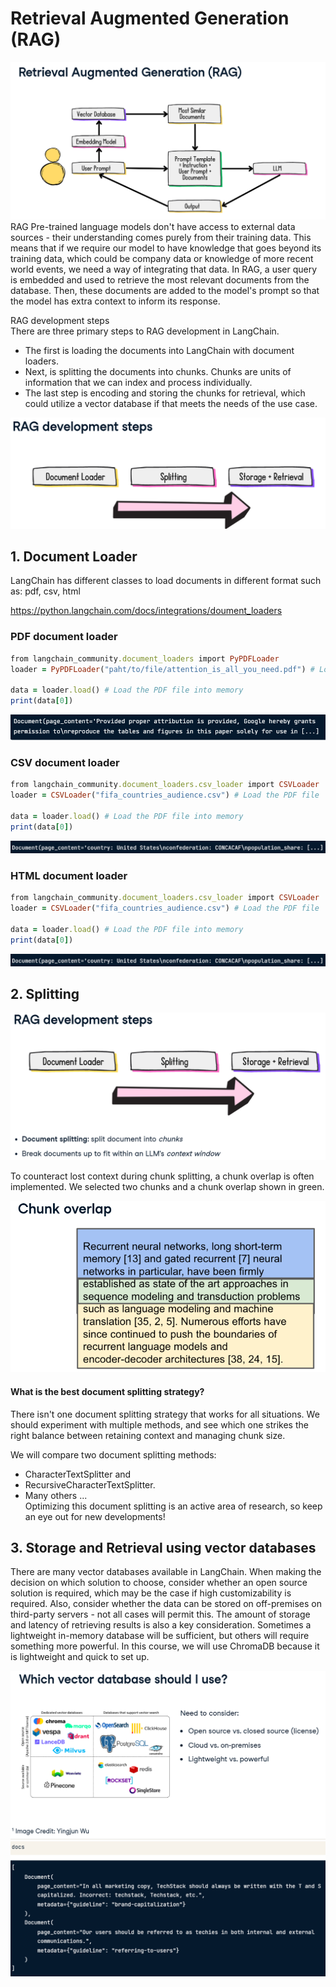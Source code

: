 # Retrieval Augmented Generation (RAG)
<img src="./image/13.png">
RAG  
Pre-trained language models don't have access to external data sources - their understanding comes purely from their training data. This means that if we require our model to have knowledge that goes beyond its training data, which could be company data or knowledge of more recent world events, we need a way of integrating that data. In RAG, a user query is embedded and used to retrieve the most relevant documents from the database. Then, these documents are added to the model's prompt so that the model has extra context to inform its response.

RAG development steps  
There are three primary steps to RAG development in LangChain. 
- The first is loading the documents into LangChain with document loaders. 
- Next, is splitting the documents into chunks. Chunks are units of information that we can index and process individually. 
- The last step is encoding and storing the chunks for retrieval, which could utilize a vector database if that meets the needs of the use case.
<img src="./image/14.png">

## 1. Document Loader
LangChain has different classes to load documents in different format such as: pdf, csv, html

https://python.langchain.com/docs/integrations/doument_loaders

### PDF document loader
```ruby
from langchain_community.document_loaders import PyPDFLoader
loader = PyPDFLoader("paht/to/file/attention_is_all_you_need.pdf") # Load the PDF file

data = loader.load() # Load the PDF file into memory
print(data[0])
```
<img src="./image/15.png">

### CSV document loader
```ruby
from langchain_community.document_loaders.csv_loader import CSVLoader
loader = CSVLoader("fifa_countries_audience.csv") # Load the PDF file

data = loader.load() # Load the PDF file into memory
print(data[0])
```
<img src="./image/16.png">

### HTML document loader
```ruby
from langchain_community.document_loaders.csv_loader import CSVLoader
loader = CSVLoader("fifa_countries_audience.csv") # Load the PDF file

data = loader.load() # Load the PDF file into memory
print(data[0])
```
<img src="./image/16.png">

<!-- ------------------------------------------------------------------------------------------------------------------- -->

## 2. Splitting
<img src="./image/17.png">

To counteract lost context during chunk splitting, a chunk overlap is often implemented. We selected two chunks and a chunk overlap shown in green.  

<img src="./image/18.png">

#### What is the best document splitting strategy?
There isn't one document splitting strategy that works for all situations. We should experiment with multiple methods, and see which one strikes the right balance between retaining context and managing chunk size. 

We will compare two document splitting methods: 
- CharacterTextSplitter and 
- RecursiveCharacterTextSplitter.   
- Many others ...  
Optimizing this document splitting is an active area of research, so keep an eye out for new developments!  

<!-- ------------------------------------------------------------------------------------------------------------------- -->

## 3. Storage and Retrieval using vector databases

There are many vector databases available in LangChain. When making the decision on which solution to choose, consider whether an open source solution is required, which may be the case if high customizability is required. Also, consider whether the data can be stored on off-premises on third-party servers - not all cases will permit this. The amount of storage and latency of retrieving results is also a key consideration. Sometimes a lightweight in-memory database will be sufficient, but others will require something more powerful. In this course, we will use ChromaDB because it is lightweight and quick to set up.

<img src="./image/20.png">

<img src="./image/21.png">
